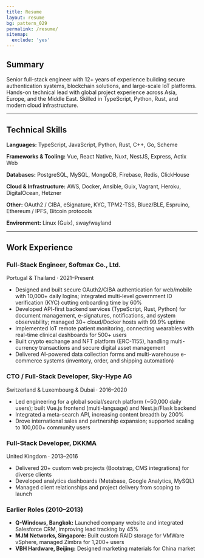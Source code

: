 ```yaml
---
title: Resume
layout: resume
bg: pattern_029
permalink: /resume/
sitemap:
  exclude: 'yes'
---
```


## Summary

Senior full-stack engineer with 12+ years of experience building secure authentication systems, blockchain solutions, and large-scale IoT platforms. Hands-on technical lead with global project experience across Asia, Europe, and the Middle East. Skilled in TypeScript, Python, Rust, and modern cloud infrastructure.

---

## Technical Skills

**Languages:**
TypeScript, JavaScript, Python, Rust, C++, Go, Scheme

**Frameworks & Tooling:**
Vue, React Native, Nuxt, NestJS, Express, Actix Web

**Databases:**
PostgreSQL, MySQL, MongoDB, Firebase, Redis, ClickHouse

**Cloud & Infrastructure:**
AWS, Docker, Ansible, Guix, Vagrant, Heroku, DigitalOcean, Hetzner

**Other:**
OAuth2 / CIBA, eSignature, KYC, TPM2-TSS, Bluez/BLE, Espruino, Ethereum / IPFS, Bitcoin protocols

**Environment:**
Linux (Guix), sway/wayland

---

## Work Experience

### Full-Stack Engineer, Softmax Co., Ltd.
Portugal & Thailand · 2021–Present

- Designed and built secure OAuth2/CIBA authentication for web/mobile with 10,000+ daily logins; integrated multi-level government ID verification (KYC) cutting onboarding time by 60%
- Developed API-first backend services (TypeScript, Rust, Python) for document management, e-signatures, notifications, and system observability; managed 30+ cloud/Docker hosts with 99.9% uptime
- Implemented IoT remote patient monitoring, connecting wearables with real-time clinical dashboards for 500+ users
- Built crypto exchange and NFT platform (ERC-1155), handling multi-currency transactions and secure digital asset management
- Delivered AI-powered data collection forms and multi-warehouse e-commerce systems (inventory, order, and shipping automation)

### CTO / Full-Stack Developer, Sky-Hype AG
Switzerland & Luxembourg & Dubai · 2016–2020

- Led engineering for a global social/search platform (~50,000 daily users); built Vue.js frontend (multi-language) and Nest.js/Flask backend
- Integrated a meta-search API, increasing content breadth by 200%
- Drove international sales and partnership expansion; supported scaling to 100,000+ community users

### Full-Stack Developer, DKKMA
United Kingdom · 2013–2016

- Delivered 20+ custom web projects (Bootstrap, CMS integrations) for diverse clients
- Developed analytics dashboards (Metabase, Google Analytics, MySQL)
- Managed client relationships and project delivery from scoping to launch

### Earlier Roles (2010–2013)  
- **Q-Windows, Bangkok:** Launched company website and integrated Salesforce CRM, improving lead tracking by 45%
- **MJM Networks, Singapore:** Built custom RAID storage for VMWare vSphere, managed Zimbra for 1,200+ users
- **VBH Hardware, Beijing:** Designed marketing materials for China market